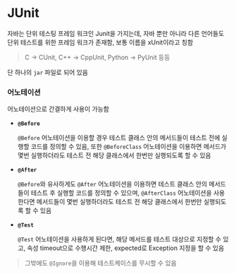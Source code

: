 # JUnit

자바는 단위 테스팅 프레임 워크인 Junit을 가지는데, 자바 뿐만 아니라 다른 언어들도 단위 테스트를 위한 프레임 워크가 존재함, 보통 이름을 xUnit이라고 칭함

> C -> CUnit, C++ -> CppUnit, Python -> PyUnit 등등

단 하나의 `jar` 파일로 되어 있음

### 어노테이션

어노테이션으로 간결하게 사용이 가능함

- **`@Before`**

  `@Before` 어노테이션을 이용할 경우 테스트 클래스 안의 메서드들이 테스트 전에 실행할 코드를 정의할 수 있음, 또한 `@BeforeClass` 어노테이션을 이용하면 메서드가 몇번 실행하더라도 테스트 전 해당 클래스에서 한번만 실행되도록 할 수 있음

- **`@After`**

  `@Before`와 유사하게도 `@After` 어노테이션을 이용하면 테스트 클래스 안의 메서드들이 테스트 후 실행할 코드를 정의할 수 있으며, `@AfterClass` 어노테이션을 사용한다면 메서드들이 몇번 실행하더라도 테스트 전 해당 클래스에서 한번만 실행되도록 할 수 있음

- **`@Test`**

  `@Test` 어노테이션을 사용하게 된다면, 해당 메서드를 테스트 대상으로 지정할 수 있고, 속성 timeout으로 수행시간 제한, expected로 Exception 지정을 할 수 있음

> 그밖에도 `@Ignore`을 이용해 테스트케이스를 무시할 수 있음




